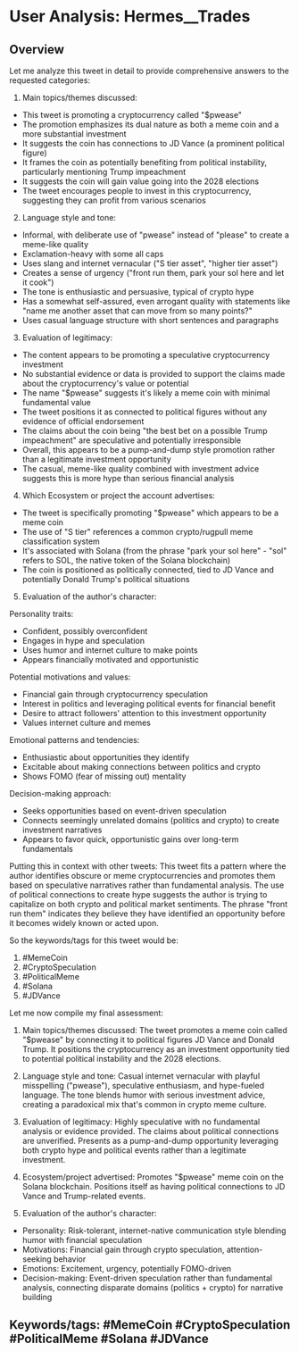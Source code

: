 # User Analysis: Hermes__Trades

## Overview

<think>
Let me analyze this tweet in detail to provide comprehensive answers to the requested categories:

1. Main topics/themes discussed:
- This tweet is promoting a cryptocurrency called "$pwease"
- The promotion emphasizes its dual nature as both a meme coin and a more substantial investment
- It suggests the coin has connections to JD Vance (a prominent political figure)
- It frames the coin as potentially benefiting from political instability, particularly mentioning Trump impeachment
- It suggests the coin will gain value going into the 2028 elections
- The tweet encourages people to invest in this cryptocurrency, suggesting they can profit from various scenarios

2. Language style and tone:
- Informal, with deliberate use of "pwease" instead of "please" to create a meme-like quality
- Exclamation-heavy with some all caps
- Uses slang and internet vernacular ("S tier asset", "higher tier asset")
- Creates a sense of urgency ("front run them, park your sol here and let it cook")
- The tone is enthusiastic and persuasive, typical of crypto hype
- Has a somewhat self-assured, even arrogant quality with statements like "name me another asset that can move from so many points?"
- Uses casual language structure with short sentences and paragraphs

3. Evaluation of legitimacy:
- The content appears to be promoting a speculative cryptocurrency investment
- No substantial evidence or data is provided to support the claims made about the cryptocurrency's value or potential
- The name "$pwease" suggests it's likely a meme coin with minimal fundamental value
- The tweet positions it as connected to political figures without any evidence of official endorsement
- The claims about the coin being "the best bet on a possible Trump impeachment" are speculative and potentially irresponsible
- Overall, this appears to be a pump-and-dump style promotion rather than a legitimate investment opportunity
- The casual, meme-like quality combined with investment advice suggests this is more hype than serious financial analysis

4. Which Ecosystem or project the account advertises:
- The tweet is specifically promoting "$pwease" which appears to be a meme coin
- The use of "S tier" references a common crypto/rugpull meme classification system
- It's associated with Solana (from the phrase "park your sol here" - "sol" refers to SOL, the native token of the Solana blockchain)
- The coin is positioned as politically connected, tied to JD Vance and potentially Donald Trump's political situations

5. Evaluation of the author's character:

Personality traits:
- Confident, possibly overconfident
- Engages in hype and speculation
- Uses humor and internet culture to make points
- Appears financially motivated and opportunistic

Potential motivations and values:
- Financial gain through cryptocurrency speculation
- Interest in politics and leveraging political events for financial benefit
- Desire to attract followers' attention to this investment opportunity
- Values internet culture and memes

Emotional patterns and tendencies:
- Enthusiastic about opportunities they identify
- Excitable about making connections between politics and crypto
- Shows FOMO (fear of missing out) mentality

Decision-making approach:
- Seeks opportunities based on event-driven speculation
- Connects seemingly unrelated domains (politics and crypto) to create investment narratives
- Appears to favor quick, opportunistic gains over long-term fundamentals

Putting this in context with other tweets:
This tweet fits a pattern where the author identifies obscure or meme cryptocurrencies and promotes them based on speculative narratives rather than fundamental analysis. The use of political connections to create hype suggests the author is trying to capitalize on both crypto and political market sentiments. The phrase "front run them" indicates they believe they have identified an opportunity before it becomes widely known or acted upon.

So the keywords/tags for this tweet would be:
1. #MemeCoin
2. #CryptoSpeculation
3. #PoliticalMeme
4. #Solana
5. #JDVance

Let me now compile my final assessment:
</think>

1. Main topics/themes discussed:
The tweet promotes a meme coin called "$pwease" by connecting it to political figures JD Vance and Donald Trump. It positions the cryptocurrency as an investment opportunity tied to potential political instability and the 2028 elections.

2. Language style and tone:
Casual internet vernacular with playful misspelling ("pwease"), speculative enthusiasm, and hype-fueled language. The tone blends humor with serious investment advice, creating a paradoxical mix that's common in crypto meme culture.

3. Evaluation of legitimacy:
Highly speculative with no fundamental analysis or evidence provided. The claims about political connections are unverified. Presents as a pump-and-dump opportunity leveraging both crypto hype and political events rather than a legitimate investment.

4. Ecosystem/project advertised:
Promotes "$pwease" meme coin on the Solana blockchain. Positions itself as having political connections to JD Vance and Trump-related events.

5. Evaluation of the author's character:
- Personality: Risk-tolerant, internet-native communication style blending humor with financial speculation
- Motivations: Financial gain through crypto speculation, attention-seeking behavior
- Emotions: Excitement, urgency, potentially FOMO-driven
- Decision-making: Event-driven speculation rather than fundamental analysis, connecting disparate domains (politics + crypto) for narrative building

Keywords/tags: #MemeCoin #CryptoSpeculation #PoliticalMeme #Solana #JDVance
---
